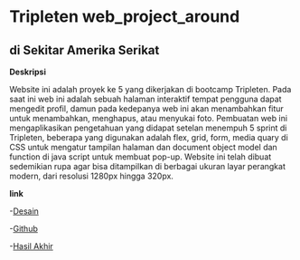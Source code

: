 # Tripleten web_project_around

## di Sekitar Amerika Serikat

**Deskripsi**

Website ini adalah proyek ke 5 yang dikerjakan di bootcamp Tripleten. Pada saat ini web ini adalah sebuah halaman interaktif tempat pengguna dapat mengedit profil, damun pada kedepanya web ini akan menambahkan fitur untuk menambahkan, menghapus, atau menyukai foto. Pembuatan web ini mengaplikasikan pengetahuan yang didapat setelan menempuh 5 sprint di Tripleten, beberapa yang digunakan adalah flex, grid, form, media quary di CSS untuk mengatur tampilan halaman dan document object model dan function di java script untuk membuat pop-up. Website ini telah dibuat sedemikian rupa agar bisa ditampilkan di berbagai ukuran layar perangkat modern, dari resolusi 1280px hingga 320px.

**link**

-[Desain](https://www.figma.com/file/89jWb7ipy9wiA4vVDIRKS8/Web_Brief_Sprint_5_ID-%7C-Di-Sekitar-A.S.-%7C-desktop-%2B-mobile?type=design&node-id=0-1&t=z8A2o6NLLLajT9fh-0)

-[Github](https://github.com/poiseAde/web_project_around)

-[Hasil Akhir](https://poiseade.github.io/web_project_around/)
